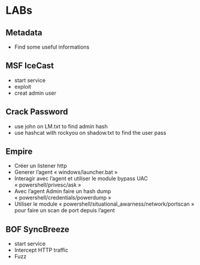 # LABs


## Metadata
  * Find some useful informations 
  
## MSF IceCast 
  * start service
  * exploit
  * creat admin user
  
## Crack Password
* use john on LM.txt to find admin hash
* use hashcat with rockyou on shadow.txt to find the user pass

## Empire
* Créer un listener http
* Generer l’agent « windows/launcher.bat »
* Interagir avec l’agent et utiliser le module bypass UAC « powershell/privesc/ask »
* Avec l’agent Admin faire un hash dump « powershell/credentials/powerdump »
* Utiliser le module « powershell/situational_awarness/network/portscan » pour faire un scan de port depuis l’agent


## BOF SyncBreeze  
  * start service  
  * Intercept HTTP traffic   
  * Fuzz  
